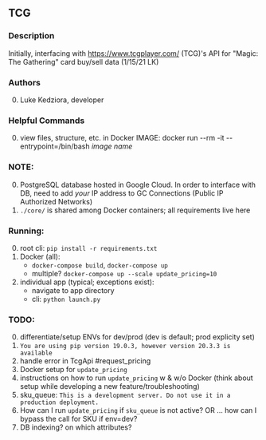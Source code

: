 ## TCG

### Description
Initially, interfacing with https://www.tcgplayer.com/ (TCG)'s API for "Magic: The Gathering" card buy/sell data (1/15/21 LK)

### Authors
  0. Luke Kedziora, developer

### Helpful Commands
  0. view files, structure, etc. in Docker IMAGE: docker run --rm -it --entrypoint=/bin/bash *image name*

### NOTE:
  0. PostgreSQL database hosted in Google Cloud. In order to interface with DB, need to add *your* IP address to GC Connections (Public IP Authorized Networks)
  1. `./core/` is shared among Docker containers; all requirements live here

### Running:
  0. root cli: `pip install -r requirements.txt`
  1. Docker (all):
     - `docker-compose build`, `docker-compose up`
     - multiple? `docker-compose up --scale update_pricing=10`
  2. individual app (typical; exceptions exist):
     - navigate to app directory
     - cli: `python launch.py`

### TODO:
  0. differentiate/setup ENVs for dev/prod (dev is default; prod explicity set)
  1. `You are using pip version 19.0.3, however version 20.3.3 is available`
  2. handle error in TcgApi #request_pricing
  3. Docker setup for `update_pricing`
  4. instructions on how to run `update_pricing` w & w/o Docker (think about setup while developing a new feature/troubleshooting)
  5. sku_queue: `This is a development server. Do not use it in a production deployment.`
  6. How can I run `update_pricing` if `sku_queue` is not active? OR ... how can I bypass the call for SKU if env=dev?
  7. DB indexing? on which attributes?
